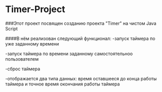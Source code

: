 # Timer-Project
###Этот проект посвящен созданию проекта "Timer" на чистом Java Script 

####В нём реализован следующий функционал:
-запуск таймера по уже заданному времени

-запуск таймера по времени заданному самостоятельноо пользователем

-сброс таймера

-отображается два типа данных: время оставшееся до конца работы таймера и точное время окончания работы таймера




